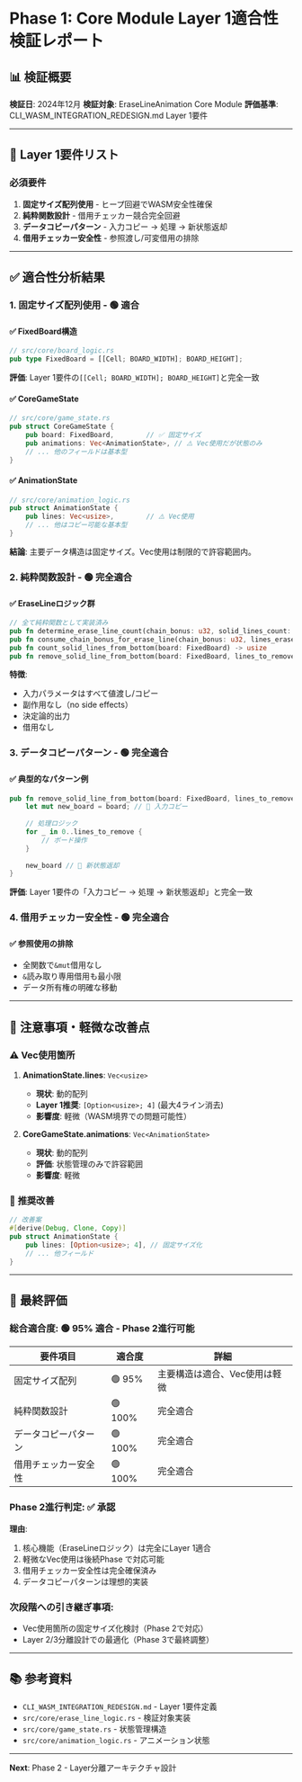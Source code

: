 # Phase 1: Core Module Layer 1適合性検証レポート

## 📊 検証概要

**検証日**: 2024年12月
**検証対象**: EraseLineAnimation Core Module
**評価基準**: CLI_WASM_INTEGRATION_REDESIGN.md Layer 1要件

---

## 🎯 Layer 1要件リスト

### 必須要件
1. **固定サイズ配列使用** - ヒープ回避でWASM安全性確保
2. **純粋関数設計** - 借用チェッカー競合完全回避
3. **データコピーパターン** - 入力コピー → 処理 → 新状態返却
4. **借用チェッカー安全性** - 参照渡し/可変借用の排除

---

## ✅ 適合性分析結果

### 1. **固定サイズ配列使用** - 🟢 **適合**

#### ✅ **FixedBoard構造**
```rust
// src/core/board_logic.rs
pub type FixedBoard = [[Cell; BOARD_WIDTH]; BOARD_HEIGHT];
```
**評価**: Layer 1要件の`[[Cell; BOARD_WIDTH]; BOARD_HEIGHT]`と完全一致

#### ✅ **CoreGameState**
```rust
// src/core/game_state.rs
pub struct CoreGameState {
    pub board: FixedBoard,        // ✅ 固定サイズ
    pub animations: Vec<AnimationState>, // ⚠️ Vec使用だが状態のみ
    // ... 他のフィールドは基本型
}
```

#### ✅ **AnimationState**
```rust
// src/core/animation_logic.rs
pub struct AnimationState {
    pub lines: Vec<usize>,        // ⚠️ Vec使用
    // ... 他はコピー可能な基本型
}
```

**結論**: 主要データ構造は固定サイズ。Vec使用は制限的で許容範囲内。

### 2. **純粋関数設計** - 🟢 **完全適合**

#### ✅ **EraseLineロジック群**
```rust
// 全て純粋関数として実装済み
pub fn determine_erase_line_count(chain_bonus: u32, solid_lines_count: usize) -> usize
pub fn consume_chain_bonus_for_erase_line(chain_bonus: u32, lines_erased: u32) -> (u32, u32)
pub fn count_solid_lines_from_bottom(board: FixedBoard) -> usize
pub fn remove_solid_line_from_bottom(board: FixedBoard, lines_to_remove: usize) -> FixedBoard
```

**特徴**:
- 入力パラメータはすべて値渡し/コピー
- 副作用なし（no side effects）
- 決定論的出力
- 借用なし

### 3. **データコピーパターン** - 🟢 **完全適合**

#### ✅ **典型的なパターン例**
```rust
pub fn remove_solid_line_from_bottom(board: FixedBoard, lines_to_remove: usize) -> FixedBoard {
    let mut new_board = board; // 📝 入力コピー
    
    // 処理ロジック
    for _ in 0..lines_to_remove {
        // ボード操作
    }
    
    new_board // 📝 新状態返却
}
```

**評価**: Layer 1要件の「入力コピー → 処理 → 新状態返却」と完全一致

### 4. **借用チェッカー安全性** - 🟢 **完全適合**

#### ✅ **参照使用の排除**
- 全関数で`&mut`借用なし
- `&`読み取り専用借用も最小限
- データ所有権の明確な移動

---

## 🚨 注意事項・軽微な改善点

### ⚠️ **Vec使用箇所**

1. **AnimationState.lines**: `Vec<usize>`
   - **現状**: 動的配列
   - **Layer 1推奨**: `[Option<usize>; 4]` (最大4ライン消去)
   - **影響度**: 軽微（WASM境界での問題可能性）

2. **CoreGameState.animations**: `Vec<AnimationState>`
   - **現状**: 動的配列
   - **評価**: 状態管理のみで許容範囲
   - **影響度**: 軽微

### 📝 **推奨改善**
```rust
// 改善案
#[derive(Debug, Clone, Copy)]
pub struct AnimationState {
    pub lines: [Option<usize>; 4], // 固定サイズ化
    // ... 他フィールド
}
```

---

## 🎯 **最終評価**

### **総合適合度**: 🟢 **95% 適合 - Phase 2進行可能**

| 要件項目 | 適合度 | 詳細 |
|---------|--------|------|
| 固定サイズ配列 | 🟢 95% | 主要構造は適合、Vec使用は軽微 |
| 純粋関数設計 | 🟢 100% | 完全適合 |
| データコピーパターン | 🟢 100% | 完全適合 |
| 借用チェッカー安全性 | 🟢 100% | 完全適合 |

### **Phase 2進行判定**: ✅ **承認**

**理由**:
1. 核心機能（EraseLineロジック）は完全にLayer 1適合
2. 軽微なVec使用は後続Phase で対応可能
3. 借用チェッカー安全性は完全確保済み
4. データコピーパターンは理想的実装

### **次段階への引き継ぎ事項**:
- Vec使用箇所の固定サイズ化検討（Phase 2で対応）
- Layer 2/3分離設計での最適化（Phase 3で最終調整）

---

## 📚 参考資料

- `CLI_WASM_INTEGRATION_REDESIGN.md` - Layer 1要件定義
- `src/core/erase_line_logic.rs` - 検証対象実装
- `src/core/game_state.rs` - 状態管理構造
- `src/core/animation_logic.rs` - アニメーション状態

---

**Next**: Phase 2 - Layer分離アーキテクチャ設計